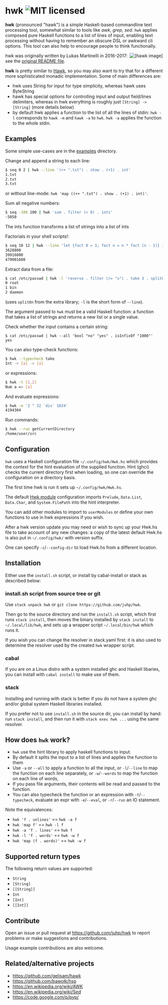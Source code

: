 # hwk ![MIT licensed](https://img.shields.io/badge/license-MIT-blue.svg)

**hwk** (pronounced "hawk") is a simple Haskell-based commandline text processing tool, somewhat similar to tools like *awk*, *grep*, *sed*.
`hwk` applies composed pure Haskell functions to a list of lines of input, enabling text processing without having to remember an obscure DSL or awkward cli options. This tool can also help to encourage people to think functionally.

<img align="right" alt="[hawk image]" src="hwk.png" />

hwk was originally written by Lukas Martinelli in 2016-2017:
see the [original README file](README.md.orig).

**hwk** is pretty similar to [Hawk](https://github.com/gelisam/hawk),
so you may also want to try that for a different more sophisticated monadic
implementation. Some of main differences are:

- hwk uses String for input for type simplicity, whereas hawk uses ByteString
- hawk has special options for controlling input and output field/lines delimiters, whereas in hwk everything is roughly just `[String] -> [String]` (more details below)
- by default hwk applies a function to the list of all the lines of stdin: `hwk -l` corresponds to `hawk -m` and `hawk -a` to `hwk`. `hwk -a` applies the function to the whole stdin.

## Examples
Some simple use-cases are in the [examples](examples/) directory.

Change and append a string to each line:
```bash
$ seq 0 2 | hwk --line '(++ ".txt") . show . (+1) . int'
1.txt
2.txt
3.txt
```
or without line-mode: `hwk 'map ((++ ".txt") . show . (+1) . int)'`.

Sum all negative numbers:
```bash
$ seq -100 100 | hwk 'sum . filter (< 0) . ints'
-5050
```
The ints function transforms a list of strings into a list of ints

Factorials in your shell scripts!:
```bash
$ seq 10 12 | hwk --line 'let {fact 0 = 1; fact n = n * fact (n - 1)} in fact . int'
3628800
39916800
479001600
```

Extract data from a file:
```bash
$ cat /etc/passwd | hwk -l 'reverse . filter (/= "x") . take 3 . splitOn ":"' | head -3
0 root
1 bin
2 daemon
```
(uses `splitOn` from the extra library; `-l` is the short form of `--line`).

The argument passed to `hwk` must be a valid Haskell function: a function that takes a list of strings and returns a new list or a single value.

Check whether the input contains a certain string:
```
$ cat /etc/passwd | hwk --all 'bool "no" "yes" . isInfixOf "1000"'
yes
```

You can also type-check functions:
```bash
$ hwk --typecheck take
Int -> [a] -> [a]
```
or expressions:
```bash
$ hwk -t [1,2]
Num a => [a]
```

And evaluate expressions:
```bash
$ hwk -e '2 ^ 32 `div` 1024'
4194304
```

Run commands:
```bash
$ hwk --run getCurrentDirectory
/home/user/src
```

## Configuration
`hwk` uses a Haskell configuration file `~/.config/hwk/Hwk.hs` which provides the context for the hint evaluation of the supplied function. Hint (ghci) checks the current directory first when loading, so one can override the configuration on a directory basis.

The first time hwk is run it sets up `~/.config/hwk/Hwk.hs`.

The default [Hwk module](data/Hwk.hs) configuration imports
`Prelude`, `Data.List`, `Data.Char`, and `System.FilePath`
into the hint interpreter.

You can add other modules to import to `userModules` or
define your own functions to use in hwk expressions if you wish.

After a hwk version update you may need or wish to sync up your Hwk.hs file to take account of any new changes: a copy of the latest default Hwk.hs is also put in `~/.config/hwk/` with version suffix.

One can specify `-c`/`--config-dir` to load Hwk.hs from a different location.

## Installation
Either use the `install.sh` script, or install by cabal-install or stack
as described below:

### install.sh script from source tree or git
Use `stack unpack hwk` or `git clone https://github.com/juhp/hwk`.

Then go to the source directory and run the `install.sh` script, which first runs `stack install`, then moves the binary installed by `stack install` to `~/.local/lib/hwk`, and sets up a wrapper script `~/.local/bin/hwk` which runs it.

If you wish you can change the resolver in stack.yaml first: it is also used to determine the resolver used by the created `hwk` wrapper script.

### cabal
If you are on a Linux distro with a system installed ghc and Haskell libaries,
you can install with `cabal install` to make use of them.

### stack
Installing and running with stack is better if you do not have a system ghc
and/or global system Haskell libraries installed.

If you prefer not to use `install.sh` in the source dir,
you can install by hand: run `stack install`,
and then run it with `stack exec hwk ...` using the same resolver.

## How does `hwk` work?
- `hwk` use the hint library to apply haskell functions to input.
- By default it splits the input to a list of lines and applies the function to them
- Use `-a` or `--all` to apply a function to all the input,
  or `-l`/`--line` to map the function on each line separately,
  or `-w`/`--words` to map the function on each line of words,
- If you pass file arguments, their contents will be read and passed to the function.
- You can also typecheck the function or an expression with `-t`/`--typecheck`,
  evaluate an expr with `-e`/`--eval`, or `-r`/`--run` an IO statement.

Note the equivalences:
- `hwk 'f . unlines'` == `hwk -a f`
- `hwk 'map f'` == `hwk -l f`
- `hwk -a 'f . lines'` == `hwk f`
- `hwk -l 'f . words'` == `hwk -w f`
- `hwk 'map (f . words)'` == `hwk -w f`

## Supported return types

The following return values are supported:

- `String`
- `[String]`
- `[[String]]`
- `Int`
- `[Int]`
- `[[Int]]`

## Contribute

Open an issue or pull request at https://github.com/juhp/hwk
to report problems or make suggestions and contributions.

Usage example contributions are also welcome.

## Related/alternative projects
- https://github.com/gelisam/hawk
- https://github.com/bawolk/hsp
- https://en.wikipedia.org/wiki/AWK
- https://en.wikipedia.org/wiki/Sed
- https://code.google.com/p/pyp/
